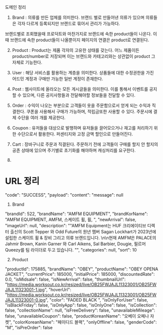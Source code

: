 도메인 정리

1. Brand : 의류를 만든 업체를 의미한다. 브랜드 별로 만들어낸 의류가 있으며 의류들은 
 각자 다르게 등록되지만 브랜드로 묶어서 관리가 가능하다.

  브랜드별로 조회했을때 프로덕트와 마찬가지로 브랜드에 속한 product들이 나온다. 이때 브랜드에
속한 product들이 나올뿐이지 페이지의 연결은 product로 연결된다.


2. Product : Product는 제품 각자의 고유한 상태를 갖는다. 어느 제품이든 product/number로
저장되며 이는 브랜드와 카테고리와는 상관없이  product 그 자체로 기능한다.

3. User : 해당 서비스를 활용하는 계층을 의미한다. 상품들에 대한 수정권한을 가진 어드민 계정과 
 구매만 가능한 일반 계정이 존재한다.

4. Post : 웹사이트에 올라오는 모든 게시글들을 의미한다. 이를 통해서 이벤트를 공지할 수 있으며, 
 다른 공지사항들과 전달해야할 정보들을 전달할 수 있다.

5. Order : 수익이 나오는 부분으로 고객들이 옷을 주문함으로서 얻게 되는 수익과 직결한다. 쿠폰을 사용해서
구매가 가능하며, 적립금또한 사용할 수 있다. 주문시에 결제 수단을 여러 개를 제공한다.

6. Coupon : 유저들을 대상으로 발행하며 유저들을 끌어모으거나 재고를 처리하기 위한 수단으로서 활용한다.
 퍼센티지와 고정 금액 할인으로 만들어진다.

7. Cart : 장바구니로 주문과 직결된다. 주문하기 전에 고객들이 구매를 할지 안 할지의 공존 상태에 있으며
주기별로 초기화를 해야하며 캐싱처리를 요구한다.

8. 

# URL 정리

"code": "SUCCESS",
"payload":
  "content":
"message": null

1. Brand

"brandId": 522,
"brandName": "AMFM EQUIPMENT",
"brandKorName": "AMFM EQUIPMENT, AMFM, 스케이트 휠, 휠, ",
"newArrival": false,
"imageUrl": null,
"description": "\"AMFM Equipment는 HUF 크리에이티브 디렉터 출신의 Scott Tepper 와 Odd Future의 원년 멤버 Sagan Lockhart가 2023년에 설립한 스케이트 휠 & 장비 그리고 의류 브랜드입니다. \n\n현재 AMFM은 PALACE의 Jahmir Brown, Kanin Garner 와 Carl Aikens, Sal Barbier, Dougie, 필르머 Queezy를 팀 라이더로 두고 있습니다. \"",
"categories": null,
"sort": 10

2. Product

"productId": 175885,
"brandName": "OBEY",
"productName": "OBEY OPENA JACKET",
"currentPrice": 185000,
"initialPrice": 185000,
"discountedRate": 0.0,
"isMidsale": false,
"isNewArrival": false,
"thumbnailUrl": "https://media.worksout.co.kr/resized/live/OB25FWJAJL11323001/OB25FWJAJL11323001-1.jpg",
"hoverUrl": "https://media.worksout.co.kr/resized/live/OB25FWJAJL11323001/OB25FWJAJL11323001-0.jpg",
"color": "FADED BLACK ",
"isOnlyForUser": false,
"isBlackFriday": false,
"isOnlyApp": false,
"isOnlyOne": false,
"isCollection": false,
"collectionName": null,
"isFreeDelivery": false,
"unavailableMileage": false,
"unavailableCoupon": false,
"productKoreanName": "오베이 오페나 자켓",
"colorKoreanName": "페이디드 블랙",
"onlyOffline": false,
"genderCode": "M",
"isPreOrder": false